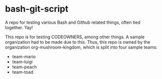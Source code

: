 # bash-git-script

A repo for testing various Bash and Github related things, often tied together. Yay!

This repo is for testing CODEOWNERS, among other things. A sample organization had to be made due to this. Thus, this repo is owned by the organization org-mushroom-kingdom, which is split into four sample teams:

- team-mario
- team-luigi
- team-peach
- team-toad
